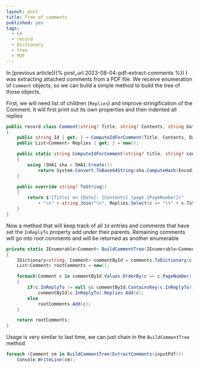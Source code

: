 ```yaml
---
layout: post
title: Tree of comments
published: yes
tags:
  - C#
  - record
  - Dictionary
  - tree
  - PDF
---
```

In [previous article]({% post_url 2023-08-04-pdf-extract-comments %}) I was extracting attached comments from a PDF file. We receive enumeration of `Comment` objects, so we can build a simple method to build the tree of those objects. 

First, we will need list of children (`Replies`) and improve stringification of the Comment. It will first print out its own properties and then indented all replies

```c#
public record class Comment(string? Title, string? Contents, string Date, int PageNumber, double OnPageY, string? InReplyTo)
{
    public string Id { get; } = ComputeIdForComment(Title, Contents, Date, PageNumber);
    public List<Comment> Replies { get; } = new();

    public static string ComputeIdForComment(string? title, string? contents, string? date, int pageNumber)
    {
        using (SHA1 sha = SHA1.Create())
            return System.Convert.ToBase64String(sha.ComputeHash(Encoding.UTF8.GetBytes(string.Join("-", title, contents, date, pageNumber))));
    }

    public override string? ToString()
    {
        return $"{Title} on {Date}: {Contents} (page {PageNumber})"
            + "\n" + string.Join("\n", Replies.Select(c => "\t" + c.ToString()));
    }
}
```

Now a method that will keep track of all `Id` entries and comments that have set the `InReplyTo` property add under their parents. Remaining comments will go into root comments and will be returned as another enumerable

```c#
private static IEnumerable<Comment> BuildCommentTree(IEnumerable<Comment> comments)
{
    IDictionary<string, Comment> commentById = comments.ToDictionary(c => c.Id);
    List<Comment> rootComments = new();

    foreach(Comment c in commentById.Values.OrderBy(c => c.PageNumber).ThenBy(c => c.OnPageY).ThenBy(c => c.Date)) 
    { 
        if(c.InReplyTo != null && commentById.ContainsKey(c.InReplyTo))
            commentById[c.InReplyTo].Replies.Add(c);
        else
            rootComments.Add(c);
    }

    return rootComments;
}
```

Usage is very similar to last time, we can just chain in the `BuildCommentTree` method

```c#
foreach (Comment cm in BuildCommentTree(ExtractComments(inputPdf))) 
    Console.WriteLine(cm);
```
